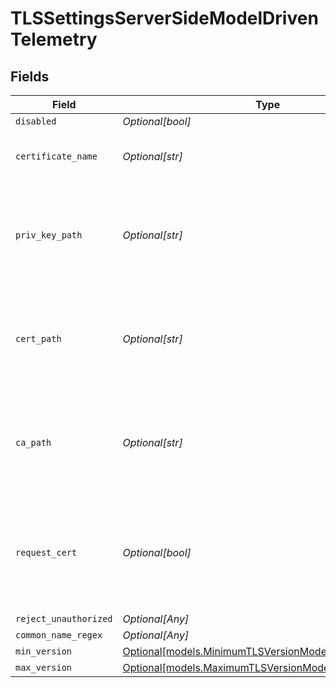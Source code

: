 # TLSSettingsServerSideModelDrivenTelemetry


## Fields

| Field                                                                                                        | Type                                                                                                         | Required                                                                                                     | Description                                                                                                  |
| ------------------------------------------------------------------------------------------------------------ | ------------------------------------------------------------------------------------------------------------ | ------------------------------------------------------------------------------------------------------------ | ------------------------------------------------------------------------------------------------------------ |
| `disabled`                                                                                                   | *Optional[bool]*                                                                                             | :heavy_minus_sign:                                                                                           | N/A                                                                                                          |
| `certificate_name`                                                                                           | *Optional[str]*                                                                                              | :heavy_minus_sign:                                                                                           | The name of the predefined certificate                                                                       |
| `priv_key_path`                                                                                              | *Optional[str]*                                                                                              | :heavy_minus_sign:                                                                                           | Path on server containing the private key to use. PEM format. Can reference $ENV_VARS.                       |
| `cert_path`                                                                                                  | *Optional[str]*                                                                                              | :heavy_minus_sign:                                                                                           | Path on server containing certificates to use. PEM format. Can reference $ENV_VARS.                          |
| `ca_path`                                                                                                    | *Optional[str]*                                                                                              | :heavy_minus_sign:                                                                                           | Path on server containing CA certificates to use. PEM format. Can reference $ENV_VARS.                       |
| `request_cert`                                                                                               | *Optional[bool]*                                                                                             | :heavy_minus_sign:                                                                                           | Require clients to present their certificates. Used to perform client authentication using SSL certs.        |
| `reject_unauthorized`                                                                                        | *Optional[Any]*                                                                                              | :heavy_minus_sign:                                                                                           | N/A                                                                                                          |
| `common_name_regex`                                                                                          | *Optional[Any]*                                                                                              | :heavy_minus_sign:                                                                                           | N/A                                                                                                          |
| `min_version`                                                                                                | [Optional[models.MinimumTLSVersionModelDrivenTelemetry]](../models/minimumtlsversionmodeldriventelemetry.md) | :heavy_minus_sign:                                                                                           | N/A                                                                                                          |
| `max_version`                                                                                                | [Optional[models.MaximumTLSVersionModelDrivenTelemetry]](../models/maximumtlsversionmodeldriventelemetry.md) | :heavy_minus_sign:                                                                                           | N/A                                                                                                          |